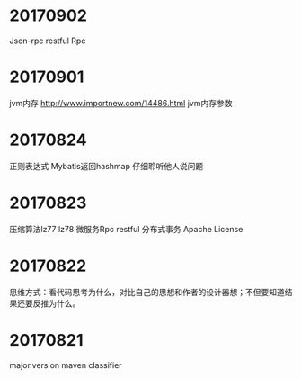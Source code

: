 # 20170902
Json-rpc 
restful 
Rpc

# 20170901
jvm内存
http://www.importnew.com/14486.html
jvm内存参数

# 20170824
正则表达式
Mybatis返回hashmap 
仔细聆听他人说问题

# 20170823
压缩算法lz77 lz78
微服务Rpc restful 
分布式事务
Apache License

# 20170822
思维方式：看代码思考为什么，对比自己的思想和作者的设计器想；不但要知道结果还要反推为什么。

# 20170821
major.version
maven classifier

